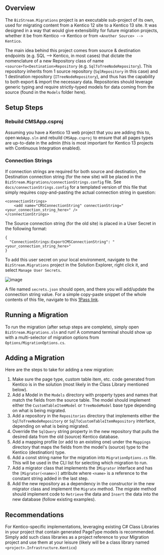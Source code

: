 ## Overview
The `BizStream.Migrations` project is an executable sub-project of its own, used for migrating content from a Kentico 12 site to a Kentico 13 site. It was designed in a way that would give extensibility for future migration projects, whether it be from Kentico --> Kentico or from `<Another Source> --> Kentico`.

The main idea behind this project comes from source & destination endpoints (e.g. SQL --> Kentico, in most cases) that dictate the nomenclature of a new Repository class of name `<source>To<Destination>Repository` (e.g. `SqlToTreeNodeRepository`). This repository inherits from 1 source repository (`SqlRepository` in this case) and 1 destination repository (`ITreeNodeRepository`), and thus has the capability to both export & import the necessary data. Repositories should leverage generic typing and require strictly-typed models for data coming from the source (found in the `Models` folder here).


## Setup Steps

### Rebuild CMSApp.csproj
Assuming you have a Kentico 13 web project that you are adding this to, open `WebApp.sln` and rebuild `CMSApp.csproj` to ensure that all pages types are up-to-date in the admin (this is most important for Kentico 13 projects with Continuous Integration enabled).

### Connection Strings
If connection strings are required for both source and destination, the Destination connection string (for the new site) will be placed in the `BizStream.Migrations/connectionStrings.config` file. See `docs/connectionStrings.config` for a templated version of this file that simply requires copy-and-pasting the actual connection string in question:

```
<connectionStrings>
	<add name="CMSConnectionString" connectionString="<your_connection_string_here>" />
</connectionStrings>
```

The Source connection string (for the old site) is placed in a User Secret in the following format:

```
{
  "ConnectionStrings:ExportCMSConnectionString": "<your_connection_string_here>"
}
```

To add this user secret on your local environment, navigate to the `BizStream.Migrations` project in the Solution Explorer, right click it, and select `Manage User Secrets`.

![image](https://github.com/BizStream/altafiber-web/assets/105802092/a12ba903-8626-42b4-80f9-35b0558632f7)

A file named `secrets.json` should open, and there you will add/update the connection string value. For a simple copy-paste snippet of the whole contents of this file, navigate to this [1Pass link](https://start.1password.com/open/i?a=JIKORK33ZNEDFLOSOGRSQUVECI&v=7f73g2ssu67sgkvpye3aumu3cy&i=ybdlmqwo6dp7sxcos6lpjz6jwe&h=bizstream.1password.com).

## Running a Migration
To run the migration (after setup steps are complete), simply open `BizStream.Migrations.sln` and run! A command terminal should show up with a multi-selector of migration options from `Options/MigrationOptions.cs`.

## Adding a Migration
Here are the steps to take for adding a new migration:

1. Make sure the page type, custom table item, etc. code generated from Kentico is in the solution (most likely in the Class Library mentioned below).
2. Add a Model in the `Models` directory with property types and names that match the fields from the source table. The model should implement either the `CustomTableItemModel` or `TreeNodeModel` base type depending on what is being migrated.
3. Add a repository in the `Repositories` directory that implements either the `SqlToTreeNodeRepository` or `SqlToCustomTableItemRepository` interface, depending on what is being migrated.
4. Override the `SqlQuery` string property in the new repository that pulls the desired data from the old (source) Kentico database.
5. Add a mapping profile (or add to an existing one) under the `Mappings` directory that maps the fields from the model's (source) type to the Kentico (destination) type.
6. Add a const string name for the migration into `MigrationOptions.cs` file. This will be used in the CLI list for selecting which migration to run.
7. Add a migrator class that implements the `IMigrator` interface and has the `[Migrator(<name>)]` attribute where `<name>` is a reference to the constant string added in the last step.
8. Add the new repository as a dependency in the constructor in the new migrator class and implement the `Migrate` method. The migrate method should implement code to `Retrieve` the data and `Insert` the data into the new database (follow existing examples).

## Recommendations
For Kentico-specific implementations, leveraging existing C# Class Libraries in your project that contain generated PageType models is recommended. Simply add such class libraries as a project reference to your Migration project and use them at your leisure (likely will be a class library named `<project>.Infrastructure.Kentico`)

